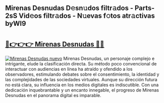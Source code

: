 ## Mirenas Desnudas D𝚎sn𝚞dos filtr𝚊dos - Parts-2sS Vid𝚎os filtr𝚊dos - N𝚞evas f𝚘tos atr𝚊ctivas byWI9

# <h2><a href="http://mbaypa.tromn.icu/?c=Mirenas+Desnudas">🔗👉👉👉 Mirenas Desnudas 🔗🔗</a></h2>

[![Mirenas Desnudas nuevo](https://i.imgur.com/pEAQMta.gif)](http://mbaypa.tromn.icu/?c=Mirenas+Desnudas)
Mirenas Desnudas, un personaje complejo e intrigante, elude la clasificación directa. Su método poco convencional de interactuar con audiencias en línea ha atraído y ofendido a los observadores, estimulando debates sobre el consentimiento, la identidad y las complejidades de las sociedades virtuales. Aunque su dirección futura no está clara, su influencia en los medios digitales es indiscutible. Con una dedicación inquebrantable y un encanto innegable, el progreso de Mirenas Desnudas en el panorama digital es imparable.
